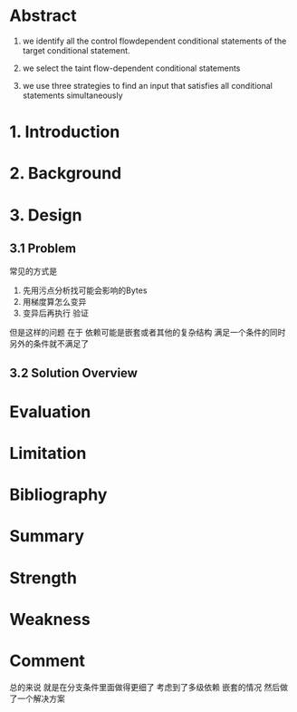 # Abstract

1. we identify all the control flowdependent
conditional statements of the target conditional statement.

2. we select the taint flow-dependent conditional statements

3. we use three strategies to find an input that satisfies
all conditional statements simultaneously

# 1. Introduction

# 2. Background

# 3. Design

## 3.1 Problem

常见的方式是

1. 先用污点分析找可能会影响的Bytes
2. 用梯度算怎么变异
3. 变异后再执行 验证

但是这样的问题 在于 依赖可能是嵌套或者其他的复杂结构
满足一个条件的同时 另外的条件就不满足了

## 3.2 Solution Overview

# Evaluation

# Limitation

# Bibliography

# Summary

# Strength

# Weakness

# Comment

总的来说 就是在分支条件里面做得更细了
考虑到了多级依赖 嵌套的情况
然后做了一个解决方案

